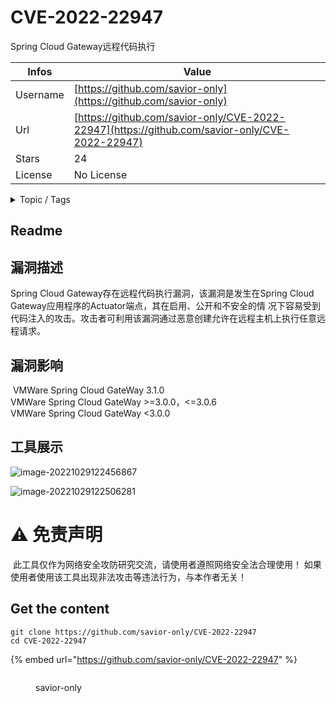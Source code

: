 # CVE-2022-22947

Spring Cloud Gateway远程代码执行

| Infos    | Value                                                              |
| -------- | -------------------------------------------------------------------|
| Username | [https://github.com/savior-only](https://github.com/savior-only) |
| Url      | [https://github.com/savior-only/CVE-2022-22947](https://github.com/savior-only/CVE-2022-22947)                                               |
| Stars    | 24                                                          |
| License  | No License                                                        |

<details>

<summary>Topic / Tags</summary>



</details>

## Readme

## 漏洞描述
Spring Cloud Gateway存在远程代码执行漏洞，该漏洞是发生在Spring Cloud Gateway应用程序的Actuator端点，其在启用、公开和不安全的情 况下容易受到代码注入的攻击。攻击者可利用该漏洞通过恶意创建允许在远程主机上执行任意远程请求。


## 漏洞影响

​	VMWare Spring Cloud GateWay 3.1.0  
​	VMWare Spring Cloud GateWay >=3.0.0，<=3.0.6  
​	VMWare Spring Cloud GateWay <3.0.0

## 工具展示

![image-20221029122456867](img/image-20221029122456867.png)

![image-20221029122506281](img/image-20221029122506281.png)

# ⚠️ 免责声明

​	此工具仅作为网络安全攻防研究交流，请使用者遵照网络安全法合理使用！ 如果使用者使用该工具出现非法攻击等违法行为，与本作者无关！



## Get the content

```
git clone https://github.com/savior-only/CVE-2022-22947
cd CVE-2022-22947
```

{% embed url="https://github.com/savior-only/CVE-2022-22947" %}

<figure><img src="https://avatars.githubusercontent.com/u/69495405?v=4" alt=""><figcaption><p>savior-only</p></figcaption></figure>
